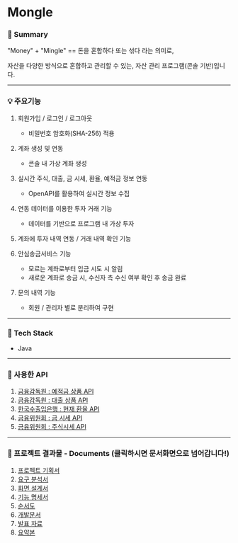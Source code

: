 # Mongle  

### 📌 Summary
"Money" + "Mingle" == 돈을 혼합하다 또는 섞다 라는 의미로,

자산을 다양한 방식으로 혼합하고 관리할 수 있는, 자산 관리 프로그램(콘솔 기반)입니다.

---

### 💡 주요기능
1. 회원가입 / 로그인 / 로그아웃
     - 비밀번호 암호화(SHA-256) 적용
       
2. 계좌 생성 및 연동
     - 콘솔 내 가상 계좌 생성
       
3. 실시간 주식, 대출, 금 시세, 환율, 예적금 정보 연동
     - OpenAPI를 활용하여 실시간 정보 수집
       
4. 연동 데이터를 이용한 투자 거래 기능
     - 데이터를 기반으로 프로그램 내 가상 투자
       
5. 계좌에 투자 내역 연동 / 거래 내역 확인 기능
   
6. 안심송금서비스 기능
     - 모르는 계좌로부터 입금 시도 시 알림
     - 새로운 계좌로 송금 시, 수신자 측 수신 여부 확인 후 송금 완료
       
7. 문의 내역 기능
     - 회원 / 관리자 별로 분리하여 구현

---

### 🔨 Tech Stack
- Java

---

### 🔎 사용한 API
1. [금융감독원 : 예적금 상품 API](https://finlife.fss.or.kr/finlife/main/contents.do?menuNo=700029)
2. [금융감독원 : 대출 상품 API](https://finlife.fss.or.kr/finlife/main/contents.do?menuNo=700029)
3. [한국수출입은행 : 현재 환율 API](https://www.koreaexim.go.kr/ir/HPHKIR020M01?apino=2&viewtype=C&searchselect=&searchword=)
4. [금융위원회 : 금 시세 API](https://www.data.go.kr/data/15094805/openapi.do)
5. [금융위원회 : 주식시세 API](https://www.data.go.kr/data/15094808/openapi.do)

---

### 📜 프로젝트 결과물 - Documents (클릭하시면 문서화면으로 넘어갑니다!)
1. [프로젝트 기획서](https://docs.google.com/document/d/1ZdwOrBu0cFKT696e7evV3AWndn-UIsmWMmrn85uw_tA/edit)
2. [요구 분석서](https://docs.google.com/document/d/1YInPnLVNhBtMfhHlAm2jITgXlptAgBSIJURjQbzS2rQ/edit)
3. [화면 설계서](https://docs.google.com/presentation/d/1kcKHMDAgqxoWS32tg92-u9XSwSFFmpgHab4iHggCDPo/edit?usp=sharing)
4. [기능 명세서](https://docs.google.com/document/d/1id4xTTHKi3gepJE_MYx7qUG5FDs5FYqV/edit)
5. [순서도](https://github.com/turmaze/mongle/assets/150693016/5f802a5e-3a4a-4c48-9e36-869455518e34)
6. [개발문서](https://github.com/Heey2/mongle/blob/main/3%EC%A1%B0%20%EA%B0%9C%EB%B0%9C%EB%AC%B8%EC%84%9C.zip)
7. [발표 자료](https://www.canva.com/design/DAGB04sYAN4/xEFpHHQWRRc0KF7iPN1SqA/view?utm_content=DAGB04sYAN4&utm_campaign=designshare&utm_medium=link&utm_source=editor)
8. [요약본](https://github.com/Heey2/mongle/blob/main/%EC%B5%9C%EC%A2%85%EC%9A%94%EC%95%BD%EB%B3%B8_3%EC%A1%B0%20v1.1.pdf)
